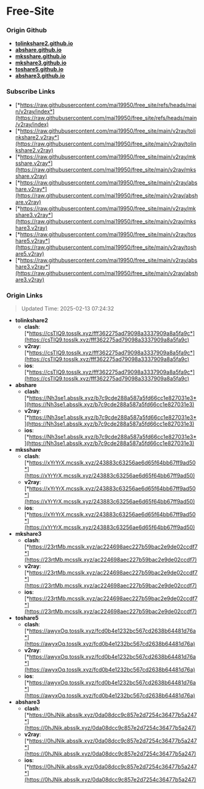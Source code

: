 # Free-Site

### Origin Github

- [**tolinkshare2.github.io**](https://github.com/tolinkshare2/tolinkshare2.github.io)
- [**abshare.github.io**](https://github.com/abshare/abshare.github.io)
- [**mksshare.github.io**](https://github.com/mksshare/mksshare.github.io)
- [**mkshare3.github.io**](https://github.com/mkshare3/mkshare3.github.io)
- [**toshare5.github.io**](https://github.com/toshare5/toshare5.github.io)
- [**abshare3.github.io**](https://github.com/abshare3/abshare3.github.io)

### Subscribe Links

- [*https://raw.githubusercontent.com/mai19950/free_site/refs/heads/main/v2ray/index*](https://raw.githubusercontent.com/mai19950/free_site/refs/heads/main/v2ray/index)
- [*https://raw.githubusercontent.com/mai19950/free_site/main/v2ray/tolinkshare2.v2ray*](https://raw.githubusercontent.com/mai19950/free_site/main/v2ray/tolinkshare2.v2ray)
- [*https://raw.githubusercontent.com/mai19950/free_site/main/v2ray/mksshare.v2ray*](https://raw.githubusercontent.com/mai19950/free_site/main/v2ray/mksshare.v2ray)
- [*https://raw.githubusercontent.com/mai19950/free_site/main/v2ray/abshare.v2ray*](https://raw.githubusercontent.com/mai19950/free_site/main/v2ray/abshare.v2ray)
- [*https://raw.githubusercontent.com/mai19950/free_site/main/v2ray/mkshare3.v2ray*](https://raw.githubusercontent.com/mai19950/free_site/main/v2ray/mkshare3.v2ray)
- [*https://raw.githubusercontent.com/mai19950/free_site/main/v2ray/toshare5.v2ray*](https://raw.githubusercontent.com/mai19950/free_site/main/v2ray/toshare5.v2ray)
- [*https://raw.githubusercontent.com/mai19950/free_site/main/v2ray/abshare3.v2ray*](https://raw.githubusercontent.com/mai19950/free_site/main/v2ray/abshare3.v2ray)

### Origin Links

> Updated Time: 2025-02-13 07:24:32

- **tolinkshare2**
  - **clash**: [*https://csTIQ9.tosslk.xyz/fff362275ad79098a3337909a8a5fa9c*](https://csTIQ9.tosslk.xyz/fff362275ad79098a3337909a8a5fa9c)
  - **v2ray**: [*https://csTIQ9.tosslk.xyz/fff362275ad79098a3337909a8a5fa9c*](https://csTIQ9.tosslk.xyz/fff362275ad79098a3337909a8a5fa9c)
  - **ios**: [*https://csTIQ9.tosslk.xyz/fff362275ad79098a3337909a8a5fa9c*](https://csTIQ9.tosslk.xyz/fff362275ad79098a3337909a8a5fa9c)
- **abshare**
  - **clash**: [*https://Nh3se1.absslk.xyz/b7c9cde288a587a5fd66cc1e827031e3*](https://Nh3se1.absslk.xyz/b7c9cde288a587a5fd66cc1e827031e3)
  - **v2ray**: [*https://Nh3se1.absslk.xyz/b7c9cde288a587a5fd66cc1e827031e3*](https://Nh3se1.absslk.xyz/b7c9cde288a587a5fd66cc1e827031e3)
  - **ios**: [*https://Nh3se1.absslk.xyz/b7c9cde288a587a5fd66cc1e827031e3*](https://Nh3se1.absslk.xyz/b7c9cde288a587a5fd66cc1e827031e3)
- **mksshare**
  - **clash**: [*https://xYrYrX.mcsslk.xyz/243883c63256ae6d65f64bb67ff9ad50*](https://xYrYrX.mcsslk.xyz/243883c63256ae6d65f64bb67ff9ad50)
  - **v2ray**: [*https://xYrYrX.mcsslk.xyz/243883c63256ae6d65f64bb67ff9ad50*](https://xYrYrX.mcsslk.xyz/243883c63256ae6d65f64bb67ff9ad50)
  - **ios**: [*https://xYrYrX.mcsslk.xyz/243883c63256ae6d65f64bb67ff9ad50*](https://xYrYrX.mcsslk.xyz/243883c63256ae6d65f64bb67ff9ad50)
- **mkshare3**
  - **clash**: [*https://23rtMb.mcsslk.xyz/ac224698aec227b59bac2e9de02ccdf7*](https://23rtMb.mcsslk.xyz/ac224698aec227b59bac2e9de02ccdf7)
  - **v2ray**: [*https://23rtMb.mcsslk.xyz/ac224698aec227b59bac2e9de02ccdf7*](https://23rtMb.mcsslk.xyz/ac224698aec227b59bac2e9de02ccdf7)
  - **ios**: [*https://23rtMb.mcsslk.xyz/ac224698aec227b59bac2e9de02ccdf7*](https://23rtMb.mcsslk.xyz/ac224698aec227b59bac2e9de02ccdf7)
- **toshare5**
  - **clash**: [*https://awyxOq.tosslk.xyz/fcd0b4e1232bc567cd2638b64481d76a*](https://awyxOq.tosslk.xyz/fcd0b4e1232bc567cd2638b64481d76a)
  - **v2ray**: [*https://awyxOq.tosslk.xyz/fcd0b4e1232bc567cd2638b64481d76a*](https://awyxOq.tosslk.xyz/fcd0b4e1232bc567cd2638b64481d76a)
  - **ios**: [*https://awyxOq.tosslk.xyz/fcd0b4e1232bc567cd2638b64481d76a*](https://awyxOq.tosslk.xyz/fcd0b4e1232bc567cd2638b64481d76a)
- **abshare3**
  - **clash**: [*https://0hJNik.absslk.xyz/0da08dcc9c857e2d7254c36477b5a247*](https://0hJNik.absslk.xyz/0da08dcc9c857e2d7254c36477b5a247)
  - **v2ray**: [*https://0hJNik.absslk.xyz/0da08dcc9c857e2d7254c36477b5a247*](https://0hJNik.absslk.xyz/0da08dcc9c857e2d7254c36477b5a247)
  - **ios**: [*https://0hJNik.absslk.xyz/0da08dcc9c857e2d7254c36477b5a247*](https://0hJNik.absslk.xyz/0da08dcc9c857e2d7254c36477b5a247)
